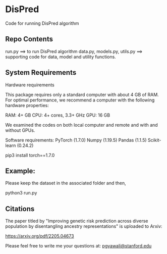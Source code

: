 # DisPred
Code for running DisPred algorithm


## Repo Contents

run.py ==> to run DisPred algorithm
data.py, models.py, utils.py ==> supporting code for data, model and utility functions. 

## System Requirements

Hardware requirements

This package requires only a standard computer with about 4 GB of RAM. For optimal performance, we recommend a computer with the following hardware properties:

RAM: 4+ GB
CPU: 4+ cores, 3.3+ GHz
GPU: 16 GB

We examined the codes on both local computer and remote and with and without GPUs.

Software requirements:
PyTorch (1.7.0)
Numpy (1.19.5)
Pandas (1.1.5)
Scikit-learn (0.24.2)

pip3 install torch==1.7.0

## Example:
Please keep the dataset in the associated folder and then, 

python3 run.py

## Citations

The paper titled by "Improving genetic risk prediction across diverse population by disentangling ancestry representations" is uploaded to Arxiv:

https://arxiv.org/pdf/2205.04673

Please feel free to write me your questions at: pgyawali@stanford.edu




